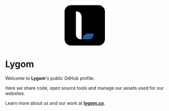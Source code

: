 <!-- markdownlint-disable MD033 MD041 -->
<div align="center">
  <img src="https://github.com/LygomCo/.github/blob/main/assets/logo-bg-rounded.png?raw=true" height="128">
</div>
<!-- markdownlint-enable MD033 -->

# Lygom

Welcome to **Lygom**'s public GitHub profile.

Here we share code, open source tools and manage our assets used for our websites.

Learn more about us and our work at [**lygom.co**](https://lygom.co).
